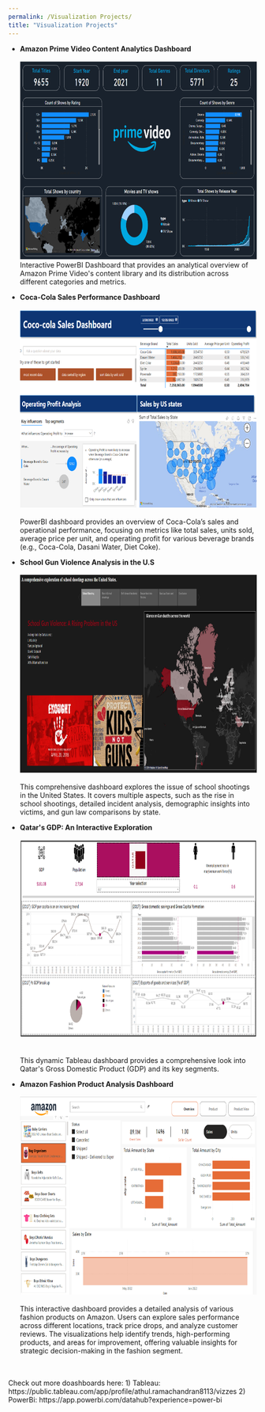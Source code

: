 ```yaml
---
permalink: /Visualization Projects/
title: "Visualization Projects"
---
```


- **Amazon Prime Video Content Analytics Dashboard**<br><br>
 <img src="/assets/images/Amazon Prime.png" alt="UMD logo" width="700" height="400">  <br>
  Interactive PowerBI Dashboard that provides an analytical overview of Amazon Prime Video's content library and its distribution across different categories and metrics.
  
- **Coca-Cola Sales Performance Dashboard**<br><br>
  <img src="/assets/images/Coco Cola Sales.png" alt="UMD logo" width="700" height="400">  <br><br>
  PowerBI dashboard provides an overview of Coca-Cola’s sales and operational performance, focusing on metrics like total sales, units sold, average price per unit, and operating profit for various beverage brands (e.g., Coca-Cola, Dasani Water, Diet Coke).
   
- **School Gun Violence Analysis in the U.S**<br><br>
  <img src="/assets/images/School shootings.png" alt="UMD logo" width="700" height="400">  <br><br>
  This comprehensive dashboard explores the issue of school shootings in the United States. It covers multiple aspects, such as the rise in school shootings, detailed incident analysis, demographic insights into victims, and gun law comparisons by state.
  
- **Qatar's GDP: An Interactive Exploration**<br><br>
  <img src="/assets/images/Qatar GDP.png" alt="UMD logo" width="700" height="400">  <br><br>    
  This dynamic Tableau dashboard provides a comprehensive look into Qatar's Gross Domestic Product (GDP) and its key segments.
  
- **Amazon Fashion Product Analysis Dashboard**<br><br>
  <img src="/assets/images/Amazon.png" alt="UMD logo" width="700" height="400">  <br><br>
  This interactive dashboard provides a detailed analysis of various fashion products on Amazon. Users can explore sales performance across different locations, track price drops, and analyze customer reviews. The visualizations help identify trends, high-performing products, and areas for improvement, offering valuable insights for strategic decision-making in the fashion segment.<br><br><br>

<span style="font-size:14px">
Check out more doashboards here:   
1) Tableau: https://public.tableau.com/app/profile/athul.ramachandran8113/vizzes  
2) PowerBi: https://app.powerbi.com/datahub?experience=power-bi  
</span>

